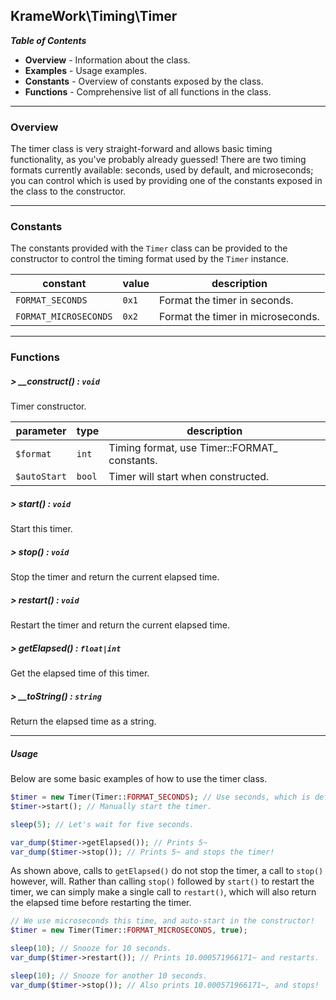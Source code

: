 ## KrameWork\Timing\Timer

***Table of Contents***
* **Overview** - Information about the class.
* **Examples** - Usage examples.
* **Constants** - Overview of constants exposed by the class.
* **Functions** - Comprehensive list of all functions in the class.

___
### Overview
The timer class is very straight-forward and allows basic timing functionality, as you've probably already guessed! There are two timing formats currently available: seconds, used by default, and microseconds; you can control which is used by providing one of the constants exposed in the class to the constructor.
___
### Constants
The constants provided with the `Timer` class can be provided to the constructor to control the timing format used by the `Timer` instance.

constant | value | description
--- | --- | ---
`FORMAT_SECONDS` | `0x1` | Format the timer in seconds.
`FORMAT_MICROSECONDS` | `0x2` | Format the timer in microseconds.
___
### Functions
##### > __construct() : `void`
Timer constructor.

parameter | type | description
--- | --- | ---
`$format` | `int` | Timing format, use Timer::FORMAT_ constants.
`$autoStart` | `bool` | Timer will start when constructed.
##### > start() : `void`
Start this timer.
##### > stop() : `void`
Stop the timer and return the current elapsed time.
##### > restart() : `void`
Restart the timer and return the current elapsed time.
##### > getElapsed() : `float|int`
Get the elapsed time of this timer.
##### > __toString() : `string`
Return the elapsed time as a string.

___
##### Usage
Below are some basic examples of how to use the timer class.
```php
$timer = new Timer(Timer::FORMAT_SECONDS); // Use seconds, which is default anyway.
$timer->start(); // Manually start the timer.

sleep(5); // Let's wait for five seconds.

var_dump($timer->getElapsed()); // Prints 5~
var_dump($timer->stop()); // Prints 5~ and stops the timer!
```
As shown above, calls to `getElapsed()` do not stop the timer, a call to `stop()` however, will. Rather than calling `stop()` followed by `start()` to restart the timer, we can simply make a single call to `restart()`, which will also return the elapsed time before restarting the timer.
```php
// We use microseconds this time, and auto-start in the constructor!
$timer = new Timer(Timer::FORMAT_MICROSECONDS, true);

sleep(10); // Snooze for 10 seconds.
var_dump($timer->restart()); // Prints 10.000571966171~ and restarts.

sleep(10); // Snooze for another 10 seconds.
var_dump($timer->stop()); // Also prints 10.000571966171~, and stops!
```